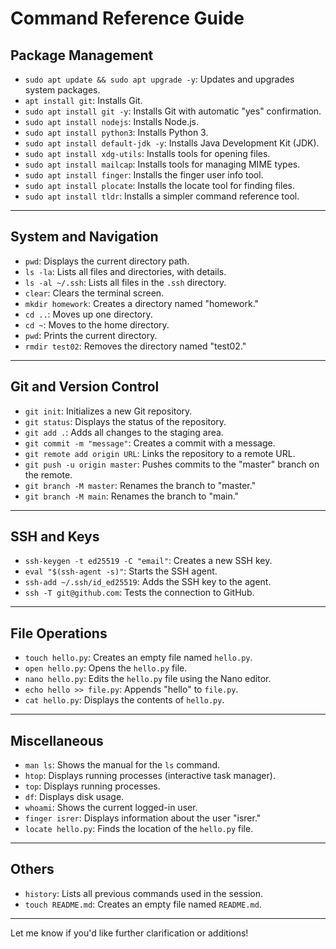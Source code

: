 # Command Reference Guide

## Package Management
- `sudo apt update && sudo apt upgrade -y`: Updates and upgrades system packages.
- `apt install git`: Installs Git.
- `sudo apt install git -y`: Installs Git with automatic "yes" confirmation.
- `sudo apt install nodejs`: Installs Node.js.
- `sudo apt install python3`: Installs Python 3.
- `sudo apt install default-jdk -y`: Installs Java Development Kit (JDK).
- `sudo apt install xdg-utils`: Installs tools for opening files.
- `sudo apt install mailcap`: Installs tools for managing MIME types.
- `sudo apt install finger`: Installs the finger user info tool.
- `sudo apt install plocate`: Installs the locate tool for finding files.
- `sudo apt install tldr`: Installs a simpler command reference tool.

---

## System and Navigation
- `pwd`: Displays the current directory path.
- `ls -la`: Lists all files and directories, with details.
- `ls -al ~/.ssh`: Lists all files in the `.ssh` directory.
- `clear`: Clears the terminal screen.
- `mkdir homework`: Creates a directory named "homework."
- `cd ..`: Moves up one directory.
- `cd ~`: Moves to the home directory.
- `pwd`: Prints the current directory.
- `rmdir test02`: Removes the directory named "test02."

---

## Git and Version Control
- `git init`: Initializes a new Git repository.
- `git status`: Displays the status of the repository.
- `git add .`: Adds all changes to the staging area.
- `git commit -m "message"`: Creates a commit with a message.
- `git remote add origin URL`: Links the repository to a remote URL.
- `git push -u origin master`: Pushes commits to the "master" branch on the remote.
- `git branch -M master`: Renames the branch to "master."
- `git branch -M main`: Renames the branch to "main."

---

## SSH and Keys
- `ssh-keygen -t ed25519 -C "email"`: Creates a new SSH key.
- `eval "$(ssh-agent -s)"`: Starts the SSH agent.
- `ssh-add ~/.ssh/id_ed25519`: Adds the SSH key to the agent.
- `ssh -T git@github.com`: Tests the connection to GitHub.

---

## File Operations
- `touch hello.py`: Creates an empty file named `hello.py`.
- `open hello.py`: Opens the `hello.py` file.
- `nano hello.py`: Edits the `hello.py` file using the Nano editor.
- `echo hello >> file.py`: Appends "hello" to `file.py`.
- `cat hello.py`: Displays the contents of `hello.py`.

---

## Miscellaneous
- `man ls`: Shows the manual for the `ls` command.
- `htop`: Displays running processes (interactive task manager).
- `top`: Displays running processes.
- `df`: Displays disk usage.
- `whoami`: Shows the current logged-in user.
- `finger isrer`: Displays information about the user "isrer."
- `locate hello.py`: Finds the location of the `hello.py` file.

---

## Others
- `history`: Lists all previous commands used in the session.
- `touch README.md`: Creates an empty file named `README.md`.

---

Let me know if you'd like further clarification or additions!
